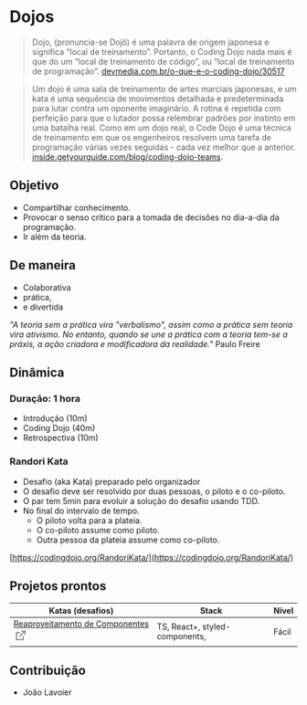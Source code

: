 # Dojos

> Dojo, (pronuncia-se Dojô) é uma palavra de origem japonesa e significa “local de treinamento”. Portanto, o Coding Dojo nada mais é que do um “local de treinamento de código”, ou “local de treinamento de programação”. [devmedia.com.br/o-que-e-o-coding-dojo/30517](https://www.devmedia.com.br/o-que-e-o-coding-dojo/30517)

> Um dojo é uma sala de treinamento de artes marciais japonesas, e um kata é uma sequência de movimentos detalhada e predeterminada para lutar contra um oponente imaginário. A rotina é repetida com perfeição para que o lutador possa relembrar padrões por instinto em uma batalha real. 
Como em um dojo real, o Code Dojo é uma técnica de treinamento em que os engenheiros resolvem uma tarefa de programação várias vezes seguidas - cada vez melhor que a anterior. [inside.getyourguide.com/blog/coding-dojo-teams](https://inside.getyourguide.com/blog/coding-dojo-teams).


## Objetivo
  - Compartilhar conhecimento.
  - Provocar o senso crítico para a tomada de decisões no dia-a-dia da programação.
  - Ir além da teoria.

## De maneira
  - Colaborativa
  - prática,
  - e divertida

_"A teoria sem a prática vira "verbalismo", assim como a prática sem teoria vira ativismo. No entanto, quando se une a prática com a teoria tem-se a práxis, a ação criadora e modificadora da realidade."_ Paulo Freire


## Dinâmica

### Duração: 1 hora
  - Introdução (10m)
  - Coding Dojo (40m)
  - Retrospectiva (10m)

### Randori Kata
  - Desafio (aka Kata) preparado pelo organizador
  - O desafio deve ser resolvido por duas pessoas, o piloto e o co-piloto.
  - O par tem 5min para evoluir a solução do desafio usando TDD.
  - No final do intervalo de tempo.
    - O piloto volta para a plateia.
    - O co-piloto assume como piloto.
    - Outra pessoa da plateia assume como co-piloto.


[https://codingdojo.org/RandoriKata/](https://codingdojo.org/RandoriKata/)


## Projetos prontos

| Katas (desafios)                                                                                                                                                                       | Stack                               | Nível     | 
|----------------------------------------------------------------------------------------------------------------------------------------------------------------------------------------|-------------------------------------|---------- |
| [Reaproveitamento de Componentes ![externallink](https://github.com/jmlavoier/dojos/blob/main/external-link.png)](https://github.com/jmlavoier/dojos/tree/main/reuse-component)        | TS, React+, styled-components,      | Fácil     |

## Contribuição
  - João Lavoier